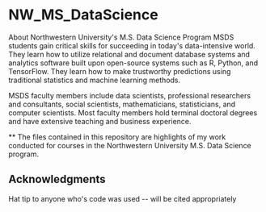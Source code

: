 # NW_MS_DataScience

About Northwestern University's M.S. Data Science Program
MSDS students gain critical skills for succeeding in today's data-intensive world. They learn how to utilize relational and document database systems and analytics software built upon open-source systems such as R, Python, and TensorFlow. They learn how to make trustworthy predictions using traditional statistics and machine learning methods.

MSDS faculty members include data scientists, professional researchers and consultants, social scientists, mathematicians, statisticians, and computer scientists. Most faculty members hold terminal doctoral degrees and have extensive teaching and business experience.

** The files contained in this repository are highlights of my work conducted for courses in the Northwestern University M.S. Data Science program.

## Acknowledgments
Hat tip to anyone who's code was used -- will be cited appropriately 
